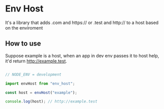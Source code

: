 # Env Host

It's a library that adds .com and https:// or .test and http:// to a host based on the enviroment

## How to use

Suppose example is a host, when an app in dev env passes it to host help, it'd return http://example.test.

```js

// NODE_ENV = development

import envHost from "env_host";

const host = envHost("example");

console.log(host); // http://example.test

```